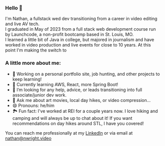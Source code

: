### Hello 👋

I'm Nathan, a fullstack wed dev transitioning from a career in video editing and live AV tech.  
I graduated in May of 2023 from a full stack web development course run by Launchcode, a non-profit bootcamp based in St. Louis, MO.  
I learned a little bit of Java in college, but majored in journalism and have worked in video production and live events for close to 10 years. At this point I'm making the switch to 

### A little more about me:

- 🔭 Working on a personal portfolio site, job hunting, and other projects to keep learning!  
- 📖 Currently learning AWS, React, more Spring Boot!  
- 🤔 I’m looking for any help, advice, or leads transitioning into full associate/junior dev work.  
- 💬 Ask me about art movies, local day hikes, or video compression...  
- 😄 Pronouns: he/him  
- 🏞️ Fun fact: I've worked at REI for a couple years now. I love hiking and camping and will always be up to chat about it! If you want recommendations on day hikes around STL, I have you covered!  

You can reach me professionally at my [LinkedIn](https://www.linkedin.com/in/nathan422/) or via email at [nathan@nwright.video](mailto:nathan@nwright.video)
